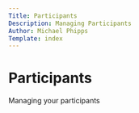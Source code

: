```yaml
---
Title: Participants
Description: Managing Participants
Author: Michael Phipps
Template: index
---
```


# Participants

Managing your participants

